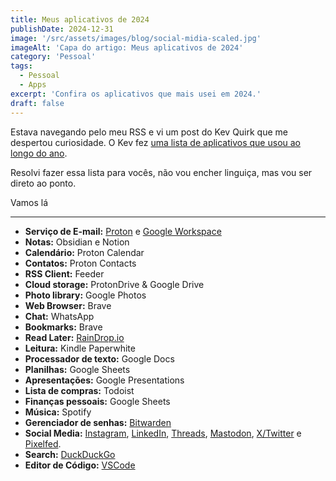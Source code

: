 ```yaml
---
title: Meus aplicativos de 2024
publishDate: 2024-12-31
image: '/src/assets/images/blog/social-midia-scaled.jpg'
imageAlt: 'Capa do artigo: Meus aplicativos de 2024'
category: 'Pessoal'
tags:
  - Pessoal
  - Apps
excerpt: 'Confira os aplicativos que mais usei em 2024.'
draft: false
---
```


Estava navegando pelo meu RSS e vi um post do Kev Quirk que me despertou curiosidade. O Kev fez [uma lista de aplicativos que usou ao longo do ano](https://kevquirk.com/blog/my-default-apps-at-the-end-of-2024).

Resolvi fazer essa lista para vocês, não vou encher linguiça, mas vou ser direto ao ponto.

Vamos lá

---

- **Serviço de E-mail:** [Proton](https://proton.me) e [Google Workspace](https://workspace.google.com/intl/pt-BR/)
- **Notas:** Obsidian e Notion
- **Calendário:** Proton Calendar
- **Contatos:** Proton Contacts
- **RSS Client:** Feeder
- **Cloud storage:** ProtonDrive & Google Drive
- **Photo library:** Google Photos
- **Web Browser:** Brave
- **Chat:** WhatsApp
- **Bookmarks:** Brave
- **Read Later:** [RainDrop.io](https://raindrop.io/)
- **Leitura:** Kindle Paperwhite
- **Processador de texto:** Google Docs
- **Planilhas:** Google Sheets
- **Apresentações:** Google Presentations
- **Lista de compras:** Todoist
- **Finanças pessoais:** Google Sheets
- **Música:** Spotify
- **Gerenciador de senhas:** [Bitwarden](https://bitwarden.com/)
- **Social Media:** [Instagram](https://instagram.com/obrunopulis), [LinkedIn](https://linkedin.com/in/pulis), [Threads](https://threads.net/brunopulis), [Mastodon](https://mastodon.social/@brunopulis), [X/Twitter](https://twitter.com/obrunopulis) e [Pixelfed](https://pixelfed.social/brunopulis.com).
- **Search:** [DuckDuckGo](https://duckduckgo.com/)
- **Editor de Código:** [VSCode](https://code.visualstudio.com/)
